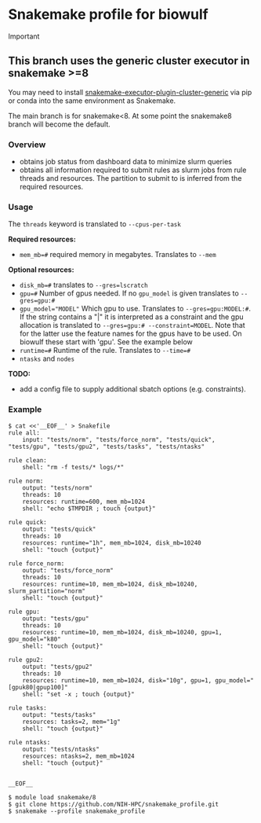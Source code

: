 
Snakemake profile for biowulf
================================================================================

> [!IMPORTANT]
>
> ## This branch uses the generic cluster executor in snakemake >=8
> 
> You may need to install
> [snakemake-executor-plugin-cluster-generic](https://github.com/snakemake/snakemake-executor-plugin-cluster-generic)
> via pip or conda into the same environment as Snakemake.
> 
> The main branch is for snakemake<8. At some point the snakemake8
> branch will become the default.



### Overview
- obtains job status from dashboard data to minimize slurm queries
- obtains all information required to submit rules as slurm jobs from rule
  threads and resources. The partition to submit to is inferred from the
  required resources.

### Usage

The `threads` keyword is translated to `--cpus-per-task`

**Required resources:**
- `mem_mb=#` required memory in megabytes. Translates to `--mem`
 
**Optional resources:** 
- `disk_mb=#` translates to `--gres=lscratch`
- `gpu=#` Number of gpus needed. If no `gpu_model` is given translates to `--gres=gpu:#`
- `gpu_model="MODEL"` Which gpu to use. Translates to `--gres=gpu:MODEL:#`. If the string contains
  a "|" it is interpreted as a constraint and the gpu allocation is translated to 
  `--gres=gpu:# --constraint=MODEL`. Note that for the latter use the feature names for the
  gpus have to be used. On biowulf these start with 'gpu'. See the example below
- `runtime=#` Runtime of the rule. Translates to `--time=#`
- `ntasks` and `nodes`


**TODO:**
- add a config file to supply additional sbatch options (e.g. constraints).


### Example

```console
$ cat <<'__EOF__' > Snakefile
rule all:
    input: "tests/norm", "tests/force_norm", "tests/quick", "tests/gpu", "tests/gpu2", "tests/tasks", "tests/ntasks"

rule clean:
    shell: "rm -f tests/* logs/*"

rule norm:
    output: "tests/norm"
    threads: 10
    resources: runtime=600, mem_mb=1024
    shell: "echo $TMPDIR ; touch {output}"

rule quick:
    output: "tests/quick"
    threads: 10
    resources: runtime="1h", mem_mb=1024, disk_mb=10240
    shell: "touch {output}"

rule force_norm:
    output: "tests/force_norm"
    threads: 10
    resources: runtime=10, mem_mb=1024, disk_mb=10240, slurm_partition="norm"
    shell: "touch {output}"

rule gpu:
    output: "tests/gpu"
    threads: 10
    resources: runtime=10, mem_mb=1024, disk_mb=10240, gpu=1, gpu_model="k80"
    shell: "touch {output}"

rule gpu2:
    output: "tests/gpu2"
    threads: 10
    resources: runtime=10, mem_mb=1024, disk="10g", gpu=1, gpu_model="[gpuk80|gpup100]"
    shell: "set -x ; touch {output}"

rule tasks:
    output: "tests/tasks"
    resources: tasks=2, mem="1g"
    shell: "touch {output}"

rule ntasks:
    output: "tests/ntasks"
    resources: ntasks=2, mem_mb=1024
    shell: "touch {output}"


__EOF__

$ module load snakemake/8
$ git clone https://github.com/NIH-HPC/snakemake_profile.git
$ snakemake --profile snakemake_profile
```
